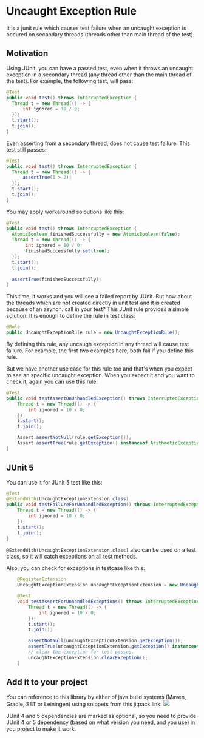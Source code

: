 # Uncaught Exception Rule
It is a junit rule which causes test failure when an uncaught exception is occured on secandary threads (threads other than main thread of the test).


## Motivation
Using JUnit, you can have a passed test, even when it throws an uncaught exception in a secondary thread (any thread other than the main thread of the test). For example, the following test, will pass:
```java
@Test
public void test() throws InterruptedException {
  Thread t = new Thread(() -> {
      int ignored = 10 / 0;
  });
  t.start();
  t.join();
}
```
Even asserting from a secondary thread, does not cause test failure. This test still passes:
```java
@Test
public void test() throws InterruptedException {
  Thread t = new Thread(() -> {
      assertTrue(1 > 2);
  });
  t.start();
  t.join();
}
```
You may apply workaround soloutions like this:
```java
@Test
public void test() throws InterruptedException {
  AtomicBoolean finishedSuccessfully = new AtomicBoolean(false);
  Thread t = new Thread(() -> {
       int ignored = 10 / 0;
       finishedSuccessfully.set(true);
  });
  t.start();
  t.join();
  
  assertTrue(finishedSuccessfully);
}
```
This time, it works and you will see a failed report by JUnit. But how about the threads which are not created directly in unit test and it is created because of an asynch. call in your test?
This JUnit rule provides a simple solution. It is enough to define the rule in test class:
```java
@Rule
public UncaughtExceptionRule rule = new UncaughtExceptionRule();
```
By defining this rule, any uncaugh exception in any thread will cause test failure. For example, the first two examples here, both fail if you define this rule. 

But we have another use case for this rule too and that's when you expect to see an specific uncaught exception. When you expect it and you want to check it, again you can use this rule:
```java
@Test
public void testAssertOnUnhandledException() throws InterruptedException {
    Thread t = new Thread(() -> {
        int ignored = 10 / 0;
    });
    t.start();
    t.join();

    Assert.assertNotNull(rule.getException());
    Assert.assertTrue(rule.getException() instanceof ArithmeticException);
}
```
 
## JUnit 5
 You can use it for JUnit 5 test like this:
```java
@Test
@ExtendWith(UncaughtExceptionExtension.class)
public void testFailureForUnhandledException() throws InterruptedException {
    Thread t = new Thread(() -> {
        int ignored = 10 / 0;
    });
    t.start();
    t.join();
}
```
`@ExtendWith(UncaughtExceptionExtension.class)` also can be used on a test class, so it will catch exceptions on all test methods.

Also, you can check for exceptions in testcase like this:

```java
    @RegisterExtension
    UncaughtExceptionExtension uncaughtExceptionExtension = new UncaughtExceptionExtension();

    @Test
    void testAssertForUnhandledExceptions() throws InterruptedException {
        Thread t = new Thread(() -> {
            int ignored = 10 / 0;
        });
        t.start();
        t.join();

        assertNotNull(uncaughtExceptionExtension.getException());
        assertTrue(uncaughtExceptionExtension.getException() instanceof ArithmeticException);
        // clear the exception for test passes.
        uncaughtExceptionExtension.clearException();
    }
```

## Add it to your project
You can reference to this library by either of java build systems (Maven, Gradle, SBT or Leiningen) using snippets from this jitpack link:
[![](https://jitpack.io/v/sahabpardaz/uncaught-exception-rule.svg)](https://jitpack.io/#sahabpardaz/uncaught-exception-rule)

JUnit 4 and 5 dependencies are marked as optional, so you need to provide JUnit 4 or 5 dependency
(based on what version you need, and you use) in you project to make it work.
